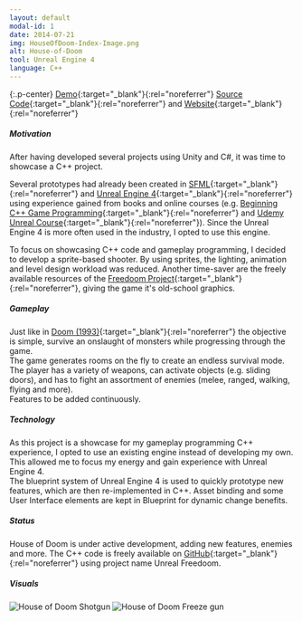 ```yaml
---
layout: default
modal-id: 1
date: 2014-07-21
img: HouseOfDoom-Index-Image.png
alt: House-of-Doom
tool: Unreal Engine 4
language: C++
---
```


{:.p-center}
[Demo][gamejolt-house-of-doom]{:target="_blank"}{:rel="noreferrer"} 
[Source Code][github-house-of-doom]{:target="_blank"}{:rel="noreferrer"} and [Website][website]{:target="_blank"}{:rel="noreferrer"}

##### Motivation

After having developed several projects using Unity and C#, it was time to showcase a C++ project.
  
Several prototypes had already been created in [SFML][sfml]{:target="_blank"}{:rel="noreferrer"} and [Unreal Engine 4][unreal-engine-4]{:target="_blank"}{:rel="noreferrer"} using experience gained from books and online courses (e.g. [Beginning C++ Game Programming][packt-cpp-book]{:target="_blank"}{:rel="noreferrer"} and [Udemy Unreal Course][udemy-unreal-course]{:target="_blank"}{:rel="noreferrer"}). Since the Unreal Engine 4 is more often used in the industry, I opted to use this engine. 

To focus on showcasing C++ code and gameplay programming, I decided to develop a sprite-based shooter. By using sprites, the lighting, animation and level design workload was reduced. Another time-saver are the freely available resources of the [Freedoom Project][freedoom]{:target="_blank"}{:rel="noreferrer"}, giving the game it's old-school graphics.

##### Gameplay

Just like in [Doom (1993)][doom-1993]{:target="_blank"}{:rel="noreferrer"} the objective is simple, survive an onslaught of monsters while progressing through  the game.  
The game generates rooms on the fly to create an endless survival mode.
The player has a variety of weapons, can activate objects (e.g. sliding doors), and has to fight an assortment of enemies (melee, ranged, walking, flying and more).  
Features to be added continuously.

##### Technology

As this project is a showcase for my gameplay programming C++ experience, I opted to use an existing engine instead of developing my own. This allowed me to focus my energy and gain experience with Unreal Engine 4.  
The blueprint system of Unreal Engine 4 is used to quickly prototype new features, which are then re-implemented in C++. Asset binding and some User Interface elements are kept in Blueprint for dynamic change benefits.

##### Status

House of Doom is under active development, adding new features, enemies and more. The C++ code is freely available on [GitHub][github-house-of-doom]{:target="_blank"}{:rel="noreferrer"} using project name Unreal Freedoom. 

##### Visuals

<img src="{{ site.baseurl }}/assets/images/house_of_doom/Example1.png" class="img-responsive img-centered" alt="House of Doom Shotgun">
<img src="{{ site.baseurl }}/assets/images/house_of_doom/Example2.png" class="img-responsive img-centered" alt="House of Doom Freeze gun">

[gamejolt-house-of-doom]: https://gamejolt.com/games/house-of-doom/362512
[github-house-of-doom]: https://github.com/GracesGames/UnrealFreedoom
[website]: https://gracesgames.github.io/UnrealFreedoom/
[sfml]: https://www.sfml-dev.org/
[unreal-engine-4]: https://www.unrealengine.com/en-US/what-is-unreal-engine-4
[packt-cpp-book]: https://www.packtpub.com/game-development/beginning-c-game-programming
[udemy-unreal-course]: https://www.udemy.com/unrealcourse/
[freedoom]: https://freedoom.github.io/
[doom-1993]: https://en.wikipedia.org/wiki/Doom_(1993_video_game)